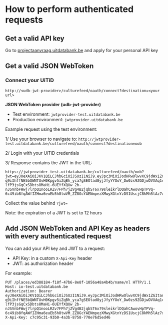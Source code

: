 ---
---

# How to perform authenticated requests

## Get a valid API key

Go to [projectaanvraag.uitdatabank.be](http://projectaanvraag.uitdatabank.be) and apply for your personal API key

## Get a valid JSON WebToken

### Connect your UiTiD
```
http://<udb-jwt-provider>/culturefeed/oauth/connect?destination=<your url>
```

**JSON WebToken provider (udb-jwt-provider)**
* Test environment: `jwtprovider-test.uitdatabank.be`
* Production environment: `jwtprovider.uitdatabank.be`

Example request using the test environment:

1/ Use your browser to navigate to: `http://jwtprovider-test.uitdatabank.be/culturefeed/oauth/connect?destination=oob`

2/ Login with your UiTiD credentials

3/ Response contains the JWT in the URL:

```
https://jwtprovider-test.uitdatabank.be/culturefeed/oauth/oob?jwt=eyJ0eXAiOiJKV1QiLCJhbGciOiJSUzI1NiJ9.eyJpc3MiOiJodHRwOlwvXC9jdWx1ZGItand0LXByb3ZpZGVyLmRldiIsInVpZCI6Ijg2YTAyYzY1LTY5NmQtNGMxNi1hOWIxLTllM2JjOGU2MzAzYyIsIm5pY2siOiJTdGlrc2VscyIsImVtYWlsIjoic3RhbkBjdWx0dXVybmV0LmJlIiwiaWF0IjoxNTA1ODAzNzQzLCJleHAiOjE1MDU4NDY5NDMsIm5iZiI6MTUwNTgwMzc0M30.D92rUZYZGVUHEuOyqI1U5cmyaMTAY_Og7F4ehYtIGOs-q9iIhffNE5bQWNTUvH0Kpgv5iZqBh_yca7gSEOtad8yjJfyYYOoY_Dw0zs9ZGDjwDVXAq1clab9xfvEzwRx4cLVBrSdi8CwlCDI0LRTZ6zz_SGu-lfP3jsGqCxSDbts8MaHi-6UEYfXQUw_2b-nJSVnbFWwj7lrpQ1nooLRZv7FPh7jZVg4B2jqbST6x79sleikrlDQahCAwovHpTPVq-6c49ib8fqAWfIZHma6euEb5h8twVM_ZZ8GcYAENmpezXMwyXGtnYzDS1UscjC8kMh5lAz7xNdU674jBwJz
```

Collect the value behind `?jwt=`

Note: the expiration of a JWT is set to 12 hours

## Add JSON WebToken and API Key as headers with every authenticated request

You can add your API key and JWT to a request:

* API Key: in a custom `X-Api-Key` header
* JWT: as authorization header

For example:

```
PUT /places/ed388184-f18f-47b6-8e8f-1056a48a4b4b/name/nl HTTP/1.1
Host: io-test.uitdatabank.be
Authorization: Bearer eyJ0eXAiOiJKV1QiLCJhbGciOiJSUzI1NiJ9.eyJpc3MiOiJodHRwOlwvXC9jdWx1ZGItand0LXByb3ZpZGVyLmRldiIsInVpZCI6Ijg2YTAyYzY1LTY5NmQtNGMxNi1hOWIxLTllM2JjOGU2MzAzYyIsIm5pY2siOiJTdGlrc2VscyIsImVtYWlsIjoic3RhbkBjdWx0dXVybmV0LmJlIiwiaWF0IjoxNTA1ODAzNzQzLCJleHAiOjE1MDU4NDY5NDMsIm5iZiI6MTUwNTgwMzc0M30.D92rUZYZGVUHEuOyqI1U5cmyaMTAY_Og7F4ehYtIGOs-q9iIhffNE5bQWNTUvH0Kpgv5iZqBh_yca7gSEOtad8yjJfyYYOoY_Dw0zs9ZGDjwDVXAq1clab9xfvEzwRx4cLVBrSdi8CwlCDI0LRTZ6zz_SGu-lfP3jsGqCxSDbts8MaHi-6UEYfXQUw_2b-nJSVnbFWwj7lrpQ1nooLRZv7FPh7jZVg4B2jqbST6x79sleikrlDQahCAwovHpTPVq-6c49ib8fqAWfIZHma6euEb5h8twVM_ZZ8GcYAENmpezXMwyXGtnYzDS1UscjC8kMh5lAz7xNdU674jBwJz
X-Api-Key: c7c95c31-93b0-4a3b-8758-770e76d5ed46
```
